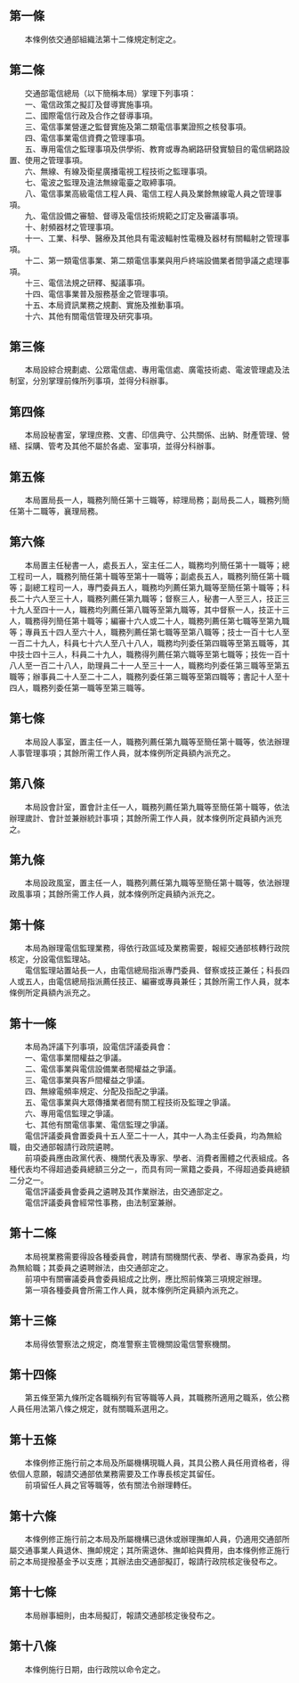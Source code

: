 第一條 
-------
　　本條例依交通部組織法第十二條規定制定之。  


第二條 
-------
　　交通部電信總局（以下簡稱本局）掌理下列事項：  
　　一、電信政策之擬訂及督導實施事項。  
　　二、國際電信行政及合作之督導事項。  
　　三、電信事業營運之監督實施及第二類電信事業證照之核發事項。  
　　四、電信事業電信資費之管理事項。  
　　五、專用電信之監理事項及供學術、教育或專為網路研發實驗目的電信網路設置、使用之管理事項。  
　　六、無線、有線及衛星廣播電視工程技術之監理事項。  
　　七、電波之監理及違法無線電臺之取締事項。  
　　八、電信事業高級電信工程人員、電信工程人員及業餘無線電人員之管理事項。  
　　九、電信設備之審驗、督導及電信技術規範之訂定及審議事項。  
　　十、射頻器材之管理事項。  
　　十一、工業、科學、醫療及其他具有電波輻射性電機及器材有關輻射之管理事項。  
　　十二、第一類電信事業、第二類電信事業與用戶終端設備業者間爭議之處理事項。  
　　十三、電信法規之研釋、擬議事項。  
　　十四、電信事業普及服務基金之管理事項。  
　　十五、本局資訊業務之規劃、實施及推動事項。  
　　十六、其他有關電信管理及研究事項。  


第三條 
-------
　　本局設綜合規劃處、公眾電信處、專用電信處、廣電技術處、電波管理處及法制室，分別掌理前條所列事項，並得分科辦事。  


第四條 
-------
　　本局設秘書室，掌理庶務、文書、印信典守、公共關係、出納、財產管理、營繕、採購、管考及其他不屬於各處、室事項，並得分科辦事。  


第五條 
-------
　　本局置局長一人，職務列簡任第十三職等，綜理局務；副局長二人，職務列簡任第十二職等，襄理局務。  


第六條 
-------
　　本局置主任秘書一人，處長五人，室主任二人，職務均列簡任第十一職等；總工程司一人，職務列簡任第十職等至第十一職等；副處長五人，職務列簡任第十職等；副總工程司一人，專門委員五人，職務均列薦任第九職等至簡任第十職等；科長二十六人至三十人，職務列薦任第九職等；督察三人，秘書一人至三人，技正三十九人至四十一人，職務均列薦任第八職等至第九職等，其中督察一人，技正十三人，職務得列簡任第十職等；編審十六人或二十人，職務列薦任第七職等至第九職等；專員五十四人至六十人，職務列薦任第七職等至第八職等；技士一百十七人至一百二十九人，科員七十六人至八十八人，職務均列委任第四職等至第五職等，其中技士四十三人，科員二十九人，職務得列薦任第六職等至第七職等；技佐一百十八人至一百二十八人，助理員二十一人至三十一人，職務均列委任第三職等至第五職等；辦事員二十人至二十二人，職務列委任第三職等至第四職等；書記十人至十四人，職務列委任第一職等至第三職等。  


第七條 
-------
　　本局設人事室，置主任一人，職務列薦任第九職等至簡任第十職等，依法辦理人事管理事項；其餘所需工作人員，就本條例所定員額內派充之。  


第八條 
-------
　　本局設會計室，置會計主任一人，職務列薦任第九職等至簡任第十職等，依法辦理歲計、會計並兼辦統計事項；其餘所需工作人員，就本條例所定員額內派充之。  


第九條 
-------
　　本局設政風室，置主任一人，職務列薦任第九職等至簡任第十職等，依法辦理政風事項；其餘所需工作人員，就本條例所定員額內派充之。  


第十條 
-------
　　本局為辦理電信監理業務，得依行政區域及業務需要，報經交通部核轉行政院核定，分設電信監理站。  
　　電信監理站置站長一人，由電信總局指派專門委員、督察或技正兼任；科長四人或五人，由電信總局指派薦任技正、編審或專員兼任；其餘所需工作人員，就本條例所定員額內派充之。  


第十一條 
---------
　　本局為評議下列事項，設電信評議委員會：  
　　一、電信事業間權益之爭議。  
　　二、電信事業與電信設備業者間權益之爭議。  
　　三、電信事業與客戶間權益之爭議。  
　　四、無線電頻率規定、分配及指配之爭議。  
　　五、電信事業與大眾傳播業者間有關工程技術及監理之爭議。  
　　六、專用電信監理之爭議。  
　　七、其他有關電信事業、電信監理之爭議。  
　　電信評議委員會置委員十五人至二十一人，其中一人為主任委員，均為無給職，由交通部報請行政院遴聘。  
　　前項委員應由政黨代表、機關代表及專家、學者、消費者團體之代表組成。各種代表均不得超過委員總額三分之一，而具有同一黨籍之委員，不得超過委員總額二分之一。  
　　電信評議委員會委員之遴聘及其作業辦法，由交通部定之。  
　　電信評議委員會經常性事務，由法制室兼辦。  


第十二條 
---------
　　本局視業務需要得設各種委員會，聘請有關機關代表、學者、專家為委員，均為無給職；其委員之遴聘辦法，由交通部定之。  
　　前項中有關審議委員會委員組成之比例，應比照前條第三項規定辦理。  
　　第一項各種委員會所需工作人員，就本條例所定員額內派充之。  


第十三條 
---------
　　本局得依警察法之規定，商准警察主管機關設電信警察機關。  


第十四條 
---------
　　第五條至第九條所定各職稱列有官等職等人員，其職務所適用之職系，依公務人員任用法第八條之規定，就有關職系選用之。  


第十五條 
---------
　　本條例修正施行前之本局及所屬機構現職人員，其具公務人員任用資格者，得依個人意願，報請交通部依業務需要及工作專長核定其留任。  
　　前項留任人員之官等職等，依有關法令辦理轉任。  


第十六條 
---------
　　本條例修正施行前之本局及所屬機構已退休或辦理撫卹人員，仍適用交通部所屬交通事業人員退休、撫卹規定；其所需退休、撫卹給與費用，由本條例修正施行前之本局提撥基金予以支應；其辦法由交通部擬訂，報請行政院核定後發布之。  


第十七條 
---------
　　本局辦事細則，由本局擬訂，報請交通部核定後發布之。  


第十八條 
---------
　　本條例施行日期，由行政院以命令定之。